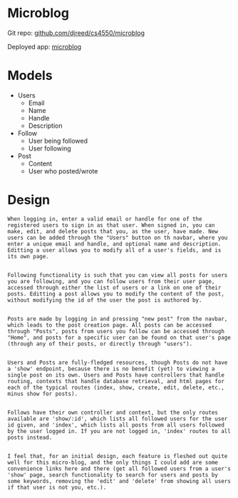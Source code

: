 # Microblog

Git repo: [github.com/djreed/cs4550/microblog](https://github.com/djreed/cs4550/tree/master/microblog)

Deployed app: [microblog](http://microblog.davidjreed.net/)

# Models
- Users
  - Email
  - Name
  - Handle
  - Description
- Follow
  - User being followed
  - User following
- Post
  - Content
  - User who posted/wrote

# Design

    When logging in, enter a valid email or handle for one of the registered users to sign in as that user. When signed in, you can make, edit, and delete posts that you, as the user, have made. New users can be added through the "Users" button on th navbar, where you enter a unique email and handle, and optional name and description. Editting a user allows you to modify all of a user's fields, and is its own page.


    Following functionality is such that you can view all posts for users you are following, and you can follow users from their user page, accessed through either the list of users or a link on one of their posts. Editting a post allows you to modify the content of the post, without modifying the id of the user the post is authored by.


    Posts are made by logging in and pressing "new post" from the navbar, which leads to the post creation page. All posts can be accessed through "Posts", posts from users you follow can be accessed through "Home", and posts for a specific user can be found on that user's page (through any of their posts, or directly through "users").


    Users and Posts are fully-fledged resources, though Posts do not have a 'show' endpoint, because there is no benefit (yet) to viewing a single post on its own. Users and Posts have controllers that handle routing, contexts that handle database retrieval, and html pages for each of the typical routes (index, show, create, edit, delete, etc., minus show for posts).


    Follows have their own controller and context, but the only routes available are 'show/:id', which lists all followed users for the user id given, and 'index', which lists all posts from all users followed by the user logged in. If you are not logged in, 'index' routes to all posts instead.


    I feel that, for an initial design, each feature is fleshed out quite well for this micro-blog, and the only things I could add are some convenience links here and there (get all followed users from a user's 'show' page, search functionality to search for users and posts by some keywords, removing the 'edit' and 'delete' from showing all users if that user is not you, etc.).
